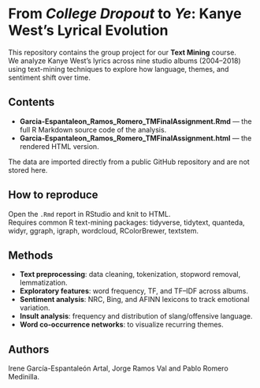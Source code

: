 # From *College Dropout* to *Ye*: Kanye West’s Lyrical Evolution

This repository contains the group project for our **Text Mining** course.  
We analyze Kanye West’s lyrics across nine studio albums (2004–2018) using text-mining techniques to explore how language, themes, and sentiment shift over time.

## Contents
- **Garcia-Espantaleon_Ramos_Romero_TMFinalAssignment.Rmd** — the full R Markdown source code of the analysis.  
- **Garcia-Espantaleon_Ramos_Romero_TMFinalAssignment.html** — the rendered HTML version.  

The data are imported directly from a public GitHub repository and are not stored here.

## How to reproduce
Open the `.Rmd` report in RStudio and knit to HTML.  
Requires common R text-mining packages: tidyverse, tidytext, quanteda, widyr, ggraph, igraph, wordcloud, RColorBrewer, textstem.

## Methods
- **Text preprocessing**: data cleaning, tokenization, stopword removal, lemmatization.  
- **Exploratory features**: word frequency, TF, and TF–IDF across albums.  
- **Sentiment analysis**: NRC, Bing, and AFINN lexicons to track emotional variation.  
- **Insult analysis**: frequency and distribution of slang/offensive language.  
- **Word co-occurrence networks**: to visualize recurring themes.

## Authors
Irene García-Espantaleón Artal, Jorge Ramos Val and Pablo Romero Medinilla.
